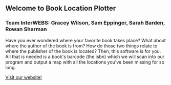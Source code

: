 ## Welcome to Book Location Plotter
### **Team InterWEBS**: Gracey Wilson, Sam Eppinger, Sarah Barden, Rowan Sharman
Have you ever wondered where your favorite book takes place? What about where the author of the book is from? How do those two things relate to where the publisher of the book is located? Then, this software is for you. All that is needed is a book's barcode (the isbn) which we will scan into our program and output a map with all the locations you've been missing for so long.

[Visit our website!](https://samepp.github.io/BookLocationPlotter/index)

